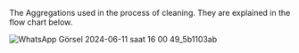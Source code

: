 The Aggregations used in the process of cleaning. They are explained in the flow chart below.

![WhatsApp Görsel 2024-06-11 saat 16 00 49_5b1103ab](https://github.com/zeyd-ilb/DBL-Data-Challange/assets/61659041/938e8eb0-d98e-4b71-b932-684bef766009)
